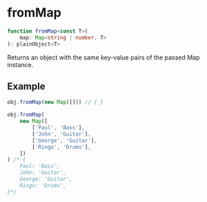 # fromMap

```ts
function fromMap<const T>(
    map: Map<string | number, T>
): plainObject<T>
```

Returns an object with the same key-value pairs of the passed Map instance.

## Example

```ts
obj.fromMap(new Map([])) // { }
```

```ts
obj.fromMap(
    new Map([
        ['Paul', 'Bass'],
        ['John', 'Guitar'],
        ['George', 'Guitar'],
        ['Ringo', 'Drums'],
    ])
) /* {
    Paul: 'Bass',
    John: 'Guitar',
    George: 'Guitar',
    Ringo: 'Drums',
}*/
```
